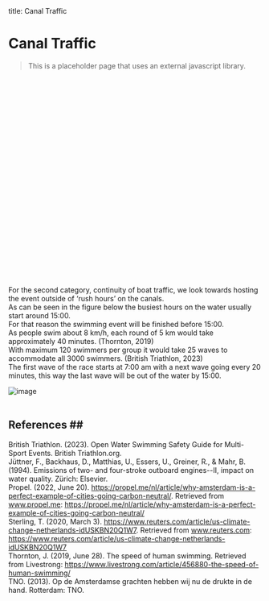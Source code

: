 <script src="https://cdnjs.cloudflare.com/ajax/libs/Chart.js/3.7.1/chart.min.js"></script>
<frontmatter>
  title: Canal Traffic
</frontmatter>

<br>

# Canal Traffic

> This is a placeholder page that uses an external javascript library.

<div style="width:400px;height:400px;">
  <canvas id="myChart"></canvas>
</div>

For the second category, continuity of boat traffic, we look towards hosting the event outside of ‘rush hours’ on the canals. <br> 
As can be seen in the figure below the busiest hours on the water usually start around 15:00. <br> 
For that reason the swimming event will be finished before 15:00. <br> 
As people swim about 8 km/h, each round of 5 km would take approximately 40 minutes. (Thornton, 2019) <br>
With maximum 120 swimmers per group it would take 25 waves to accommodate all 3000 swimmers. (British Triathlon, 2023)<br>
The first wave of the race starts at 7:00 am with a next wave going every 20 minutes, this way the last wave will be out of the water by 15:00. <br>

![image](https://github.com/data1-team11/paralympics-report/assets/146421346/bb17d756-be6b-41d0-8614-4533bb6f3572) <br><br>

## References ## <br>

British Triathlon. (2023). Open Water Swimming Safety Guide for Multi-Sport Events. British Triathlon.org.<br>
Jüttner, F., Backhaus, D., Matthias, U., Essers, U., Greiner, R., & Mahr, B. (1994). Emissions of two- and four-stroke outboard engines--II, impact on water quality. Zürich: Elsevier.<br>
Propel. (2022, June 20). https://propel.me/nl/article/why-amsterdam-is-a-perfect-example-of-cities-going-carbon-neutral/. Retrieved from www.propel.me: https://propel.me/nl/article/why-amsterdam-is-a-perfect-example-of-cities-going-carbon-neutral/<br>
Sterling, T. (2020, March 3). https://www.reuters.com/article/us-climate-change-netherlands-idUSKBN20Q1W7. Retrieved from www.reuters.com: https://www.reuters.com/article/us-climate-change-netherlands-idUSKBN20Q1W7<br>
Thornton, J. (2019, June 28). The speed of human swimming. Retrieved from Livestrong: https://www.livestrong.com/article/456880-the-speed-of-human-swimming/ <br>
TNO. (2013). Op de Amsterdamse grachten hebben wij nu de drukte in de hand. Rotterdam: TNO.<br>



<script>
// Get the 2d context of the canvas (of where we want to draw the chart)
const ctx = document.getElementById('myChart').getContext('2d');
// Instantiate the Chart class with the data for the pie chart
const myChart = new Chart(ctx, {
    type: 'pie',
    data: {
        labels: ['Red', 'Blue', 'Yellow'],
        datasets: [{
            label: '# of Votes',
            data: [12, 19, 3],
            backgroundColor: [
              'rgb(255, 99, 132)',
              'rgb(54, 162, 235)',
              'rgb(255, 205, 86)'
            ]
        }]
    }
});
</script>
